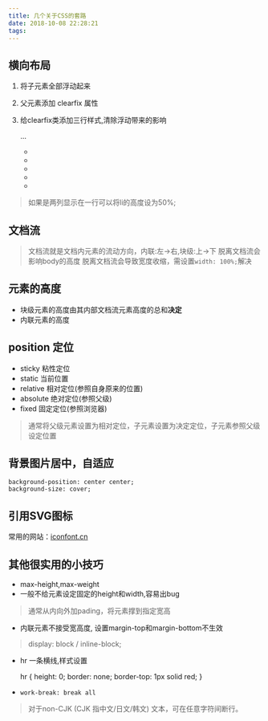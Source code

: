 ```yaml
---
title: 几个关于CSS的套路
date: 2018-10-08 22:28:21
tags:
---
```


##  横向布局
1. 将子元素全部浮动起来
2. 父元素添加 clearfix 属性
3. 给clearfix类添加三行样式,清除浮动带来的影响

    <head>
        ...
        <style>
            clearfix::after {
                content: '';
                display: block;
                clear: both;
            nav>ul>li {
                    float: left;
                }
       </style>
    </head>
    <body>
        <nav>
            <ul class="clearfix">
                <li></li>
                <li></li>
                <li></li>
                <li></li>
                <li></li>
            </ul>
        </nav>
    </body>
>   如果是两列显示在一行可以将li的高度设为50%;

##  文档流
>   文档流就是文档内元素的流动方向，内联:左->右,块级:上->下
>   脱离文档流会影响body的高度
>   脱离文档流会导致宽度收缩，需设置`width: 100%;`解决

##  元素的高度
*   块级元素的高度由其内部文档流元素高度的总和**决定**
*   内联元素的高度

##  position 定位
*   sticky      粘性定位
*   static      当前位置
*   relative    相对定位(参照自身原来的位置)
*   absolute    绝对定位(参照父级)
*   fixed       固定定位(参照浏览器)
>   通常将父级元素设置为相对定位，子元素设置为决定定位，子元素参照父级设定位置

##  背景图片居中，自适应

    background-position: center center;
    background-size: cover;

##  引用SVG图标
常用的网站：[iconfont.cn](http://www.iconfont.cn)

##  其他很实用的小技巧
-   max-height,max-weight
-   一般不给元素设定固定的height和width,容易出bug
>   通常从内向外加pading，将元素撑到指定宽高
-   内联元素不接受宽高度, 设置margin-top和margin-bottom不生效
>   display: block / inline-block;
-   hr 一条横线,样式设置

    hr {
        height: 0;
        border: none;
        border-top: 1px solid red;
        }

-   `work-break: break all`
>   对于non-CJK (CJK 指中文/日文/韩文) 文本，可在任意字符间断行。
